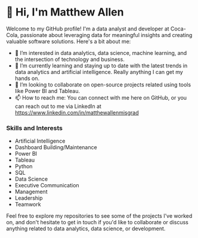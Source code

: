 # 👋 Hi, I'm Matthew Allen

Welcome to my GitHub profile! I'm a data analyst and developer at Coca-Cola, passionate about leveraging data for meaningful insights and creating valuable software solutions. Here's a bit about me:

- 👀 I’m interested in data analytics, data science, machine learning, and the intersection of technology and business.
- 🌱 I’m currently learning and staying up to date with the latest trends in data analytics and artificial intelligence. Really anything I can get my hands on.
- 💞️ I’m looking to collaborate on open-source projects related using tools like Power BI and Tableau.
- 📫 How to reach me: You can connect with me here on GitHub, or you can reach out to me via LinkedIn at https://www.linkedin.com/in/matthewallenmisgrad

### Skills and Interests

- Artificial Intelligence
- Dashboard Building/Maintenance
- Power BI
- Tableau
- Python
- SQL
- Data Science
- Executive Communication
- Management
- Leadership
- Teamwork

Feel free to explore my repositories to see some of the projects I've worked on, and don't hesitate to get in touch if you'd like to collaborate or discuss anything related to data analytics, data science, or development.

<!---
MatthewAllen1/MatthewAllen1 is a ✨ special ✨ repository because its `README.md` (this file) appears on your GitHub profile.
You can click the Preview link to take a look at your changes.
--->
